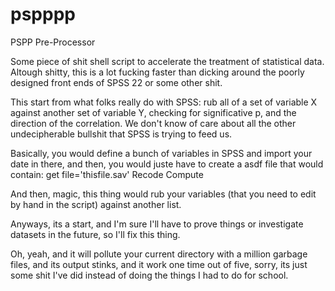 # pspppp
PSPP Pre-Processor

Some piece of shit shell script to accelerate the treatment of statistical data.
Altough shitty, this is a lot fucking faster than dicking around the poorly 
designed front ends of SPSS 22 or some other shit.

This start from what folks really do with SPSS: rub all of a set of variable X
against another set of variable Y, checking for significative p, and the 
direction of the correlation. We don't know of care about all the other 
undecipherable bullshit that SPSS is trying to feed us.

Basically, you would define a bunch of variables in SPSS and import your date
in there, and then, you would juste have to create a asdf file that would 
contain:
get file='thisfile.sav'
Recode 
Compute

And then, magic, this thing would rub your variables (that you need to edit
by hand in the script) against another list.

Anyways, its a start, and I'm sure I'll have to prove things or investigate
datasets in the future, so I'll fix this thing.

Oh, yeah, and it will pollute your current directory with a million garbage 
files, and its output stinks, and it work one time out of five, sorry, its
just some shit I've did instead of doing the things I had to do for school.

